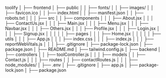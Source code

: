 toolify
│
├── frontend
│   ├── public
│   │   ├── fonts/
│   │   ├── images/
│   │   ├── favicon.ico
│   │   ├── index.html
│   │   ├── manifest.json
│   │   ├── robots.txt
│   │
│   ├── src
│   │   ├── components
│   │   │   ├── About.jsx
│   │   │   ├── ContactUs.jsx
│   │   │   ├── Main.jsx
│   │   │   ├── Menu.jsx
│   │   │   ├── Navbar.jsx
│   │   │   ├── Others.jsx
│   │   │   ├── Profile.jsx
│   │   │   ├── Login.jsx
│   │   │   ├── Signup.jsx
│   │   │
│   │   ├── pages
│   │   │   ├── Home.jsx
│   │   │
│   │   ├── utils
│   │   │   ├── App.js
│   │   │   ├── index.css
│   │   │   ├── index.js
│   │   │   ├── reportWebVitals.js
│   │
│   ├── .gitignore
│   ├── package-lock.json
│   ├── package.json
│   ├── README.md
│   ├── tailwind.config.js
│
├── backend
│   ├── controllers
│   │   ├── toolController.js
│   │
│   ├── models
│   │   ├── Contact.js
│   │
│   ├── routes
│   │   ├── contactRoutes.js
│   │
│   ├── node_modules/
│   ├── .env
│   ├── .gitignore
│   ├── app.js
│   ├── package-lock.json
│   ├── package.json
